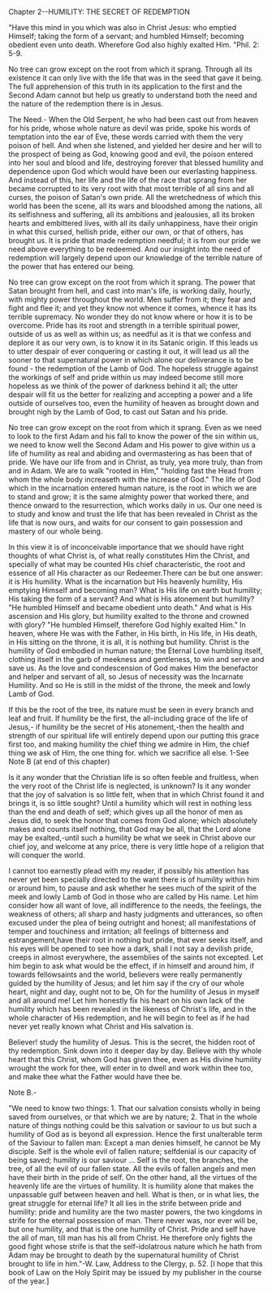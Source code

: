 Chapter 2--HUMILITY: THE SECRET OF REDEMPTION

"Have this mind in you which was also in Christ Jesus: who emptied Himself; taking the form of a servant; and humbled Himself; becoming obedient even unto death. Wherefore God also highly exalted Him. "Phil. 2: 5-9.

No tree can grow except on the root from which it sprang. Through all its existence it can only live with the life that was in the seed that gave it being. The full apprehension of this truth in its application to the first and the Second Adam cannot but help us greatly to understand both the need and the nature of the redemption there is in Jesus.

The Need.- When the Old Serpent, he who had been cast out from heaven for his pride, whose whole nature as devil was pride, spoke his words of temptation into the ear of Eve, these words carried with them the very poison of hell. And when she listened, and yielded her desire and her will to the prospect of being as God, knowing good and evil, the poison entered into her soul and blood and life, destroying forever that blessed humility and dependence upon God which would have been our everlasting happiness. And instead of this, her life and the life of the race that sprang from her became corrupted to its very root with that most terrible of all sins and all curses, the poison of Satan's own pride. All the wretchedness of which this world has been the scene, all its wars and bloodshed among the nations, all its selfishness and suffering, all its ambitions and jealousies, all its broken hearts and embittered lives, with all its daily unhappiness, have their origin in what this cursed, hellish pride, either our own, or that of others, has brought us. It is pride that made redemption needful; it is from our pride we need above everything to be redeemed. And our insight into the need of redemption will largely depend upon our knowledge of the terrible nature of the power that has entered our being.

No tree can grow except on the root from which it sprang. The power that Satan brought from hell, and cast into man's life, is working daily, hourly, with mighty power throughout the world. Men suffer from it; they fear and fight and flee it; and yet they know not whence it comes, whence it has its terrible supremacy. No wonder they do not know where or how it is to be overcome. Pride has its root and strength in a terrible spiritual power, outside of us as well as within us; as needful as it is that we confess and deplore it as our very own, is to know it in its Satanic origin. If this leads us to utter despair of ever conquering or casting it out, it will lead us all the sooner to that supernatural power in which alone our deliverance is to be found - the redemption of the Lamb of God. The hopeless struggle against the workings of self and pride within us may indeed become still more hopeless as we think of the power of darkness behind it all; the utter despair will fit us the better for realizing and accepting a power and a life outside of ourselves too, even the humility of heaven as brought down and brought nigh by the Lamb of God, to cast out Satan and his pride.

No tree can grow except on the root from which it sprang. Even as we need to look to the first Adam and his fall to know the power of the sin within us, we need to know well the Second Adam and His power to give within us a life of humility as real and abiding and overmastering as has been that of pride. We have our life from and in Christ, as truly, yea more truly, than from and in Adam. We are to walk "rooted in Him," "holding fast the Head from whom the whole body increaseth with the increase of God." The life of God which in the incarnation entered human nature, is the root in which we are to stand and grow; it is the same almighty power that worked there, and thence onward to the resurrection, which works daily in us. Our one need is to study and know and trust the life that has been revealed in Christ as the life that is now ours, and waits for our consent to gain possession and mastery of our whole being.

In this view it is of inconceivable importance that we should have right thoughts of what Christ is, of what really constitutes Him the Christ, and specially of what may be counted His chief characteristic, the root and essence of all His character as our Redeemer.There can be but one answer: it is His humility. What is the incarnation but His heavenly humility, His emptying Himself and becoming man? What is His life on earth but humility; His taking the form of a servant? And what is His atonement but humility? "He humbled Himself and became obedient unto death." And what is His ascension and His glory, but humility exalted to the throne and crowned with glory? "He humbled Himself, therefore God highly exalted Him." In heaven, where He was with the Father, in His birth, in His life, in His death, in His sitting on the throne, it is all, it is nothing but humility. Christ is the humility of God embodied in human nature; the Eternal Love humbling itself, clothing itself in the garb of meekness and gentleness, to win and serve and save us. As the love and condescension of God makes Him the benefactor and helper and servant of all, so Jesus of necessity was the Incarnate Humility. And so He is still in the midst of the throne, the meek and lowly Lamb of God.

If this be the root of the tree, its nature must be seen in every branch and leaf and fruit. If humility be the first, the all-including grace of the life of Jesus,- if humility be the secret of His atonement,-then the health and strength of our spiritual life will entirely depend upon our putting this grace first too, and making humility the chief thing we admire in Him, the chief thing we ask of Him, the one thing for. which we sacrifice all else. 1-See Note B (at end of this chapter)

Is it any wonder that the Christian life is so often feeble and fruitless, when the very root of the Christ life is neglected, is unknown? Is it any wonder that the joy of salvation is so little felt, when that in which Christ found it and brings it, is so little sought? Until a humility which will rest in nothing less than the end and death of self; which gives up all the honor of men as Jesus did, to seek the honor that comes from God alone; which absolutely makes and counts itself nothing, that God may be all, that the Lord alone may be exalted,-until such a humility be what we seek in Christ above our chief joy, and welcome at any price, there is very little hope of a religion that will conquer the world.

I cannot too earnestly plead with my reader, if possibly his attention has never yet been specially directed to the want there is of humility within him or around him, to pause and ask whether he sees much of the spirit of the meek and lowly Lamb of God in those who are called by His name. Let him consider how all want of love, all indifference to the needs, the feelings, the weakness of others; all sharp and hasty judgments and utterances, so often excused under the plea of being outright and honest; all manifestations of temper and touchiness and irritation; all feelings of bitterness and estrangement,have their root in nothing but pride, that ever seeks itself, and his eyes will be opened to see how a dark, shall I not say a devilish pride, creeps in almost everywhere, the assemblies of the saints not excepted. Let him begin to ask what would be the effect, if in himself and around him, if towards fellowsaints and the world, believers were really permanently guided by the humility of Jesus; and let him say if the cry of our whole heart, night and day, ought not to be, Oh for the humility of Jesus in myself and all around me! Let him honestly fix his heart on his own lack of the humility which has been revealed in the likeness of Christ's life, and in the whole character of His redemption, and he will begin to feel as if he had never yet really known what Christ and His salvation is.

Believer! study the humility of Jesus. This is the secret, the hidden root of thy redemption. Sink down into it deeper day by day. Believe with thy whole heart that this Christ, whom God has given thee, even as His divine humility wrought the work for thee, will enter in to dwell and work within thee too, and make thee what the Father would have thee be.

Note B.-

"We need to know two things: 1. That our salvation consists wholly in being saved from ourselves, or that which we are by nature; 2. That in the whole nature of things nothing could be this salvation or saviour to us but such a humility of God as is beyond all expression. Hence the first unalterable term of the Saviour to fallen man: Except a man denies himself, he cannot be My disciple. Self is the whole evil of fallen nature; selfdenial is our capacity of being saved; humility is our saviour ... Self is the root, the branches, the tree, of all the evil of our fallen state. All the evils of fallen angels and men have their birth in the pride of self. On the other hand, all the virtues of the heavenly life are the virtues of humility. It is humility alone that makes the unpassable gulf between heaven and hell. What is then, or in what lies, the great struggle for eternal life? It all lies in the strife between pride and humility: pride and humility are the two master powers, the two kingdoms in strife for the eternal possession of man. There never was, nor ever will be, but one humility, and that is the one humility of Christ. Pride and self have the all of man, till man has his all from Christ. He therefore only fights the good fight whose strife is that the self-idolatrous nature which he hath from Adam may be brought to death by the supernatural humility of Christ brought to life in him."-W. Law, Address to the Clergy, p. 52. [I hope that this book of Law on the Holy Spirit may be issued by my publisher in the course of the year.]
